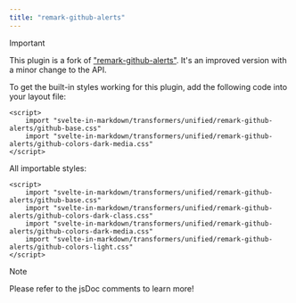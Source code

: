 ```yaml
---
title: "remark-github-alerts"
---
```


> [!IMPORTANT]
> This plugin is a fork of ["remark-github-alerts"](https://npmjs.com/package/remark-github-alerts). It's an improved version with a minor change to the API.

To get the built-in styles working for this plugin, add the following code into your layout file:

```svelte
<script>
    import "svelte-in-markdown/transformers/unified/remark-github-alerts/github-base.css"
    import "svelte-in-markdown/transformers/unified/remark-github-alerts/github-colors-dark-media.css"
</script>
```

All importable styles:

```svelte
<script>
    import "svelte-in-markdown/transformers/unified/remark-github-alerts/github-base.css"
    import "svelte-in-markdown/transformers/unified/remark-github-alerts/github-colors-dark-class.css"
    import "svelte-in-markdown/transformers/unified/remark-github-alerts/github-colors-dark-media.css"
    import "svelte-in-markdown/transformers/unified/remark-github-alerts/github-colors-light.css"
</script>
```

> [!NOTE]
> Please refer to the jsDoc comments to learn more!
